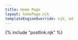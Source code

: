 ```yaml
---
title: Home Page
layout: homePage.njk
templateEngineOverride: njk, md
---
```


{% include "postlink.njk" %}

